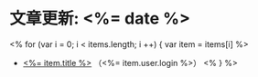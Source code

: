 文章更新: <%= date %>
===

<% for (var i = 0; i < items.length; i ++) {
  var item = items[i]
%>
- [<%= item.title %>](<%= item.html_url %>) （<%= item.user.login %>）
<% } %>